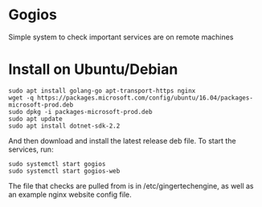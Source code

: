 # Gogios
Simple system to check important services are on remote machines

# Install on Ubuntu/Debian
```
sudo apt install golang-go apt-transport-https nginx
wget -q https://packages.microsoft.com/config/ubuntu/16.04/packages-microsoft-prod.deb
sudo dpkg -i packages-microsoft-prod.deb
sudo apt update
sudo apt install dotnet-sdk-2.2
```

And then download and install the latest release deb file. To start the services, run:

```
sudo systemctl start gogios
sudo systemctl start gogios-web
```

The file that checks are pulled from is in /etc/gingertechengine, as well as an example nginx website config file.
